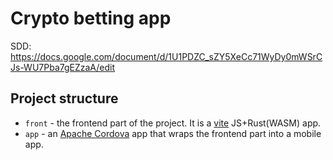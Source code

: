 # Crypto betting app

SDD: <https://docs.google.com/document/d/1U1PDZC_sZY5XeCc71WyDy0mWSrCJs-WU7Pba7gEZzaA/edit>

## Project structure

- `front` - the frontend part of the project. It is a [vite] JS+Rust(WASM) app.
- `app` - an [Apache Cordova] app that wraps the frontend part into a mobile app.

[vite]: https://vitejs.dev/
[Apache Cordova]: https://cordova.apache.org/
